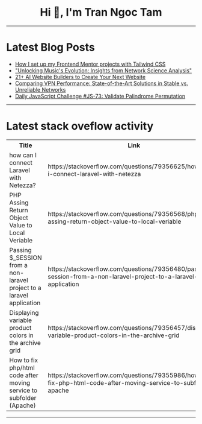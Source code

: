 <h1 align="center">Hi 👋, I'm Tran Ngoc Tam</h1>

---

# Latest Blog Posts 
<!-- BLOG-POST-LIST:START -->
- [How I set up my Frontend Mentor projects with Tailwind CSS](https://dev.to/theosaurusrex/how-i-set-up-my-frontend-mentor-projects-with-tailwind-css-m1i)
- [&quot;Unlocking Music&#39;s Evolution: Insights from Network Science Analysis&quot;](https://dev.to/gilles_hamelink_ea9ff7d93/unlocking-musics-evolution-insights-from-network-science-analysis-1emg)
- [21+ AI Website Builders to Create Your Next Website](https://dev.to/euanjudd/21-ai-website-builders-to-create-your-next-website-55pf)
- [Comparing VPN Performance: State-of-the-Art Solutions in Stable vs. Unreliable Networks](https://dev.to/daniel_idoko/comparing-vpn-performance-state-of-the-art-solutions-in-stable-vs-unreliable-networks-1kll)
- [Daily JavaScript Challenge #JS-73: Validate Palindrome Permutation](https://dev.to/dpc/daily-javascript-challenge-js-73-validate-palindrome-permutation-2p0d)
<!-- BLOG-POST-LIST:END -->

---

# Latest stack oveflow activity
<table>
  <tr><th>Title</th><th>Link</th></tr>
  <!-- STACKOVERFLOW:START --><tr><td>how can I connect Laravel with Netezza?</td><td>https://stackoverflow.com/questions/79356625/how-can-i-connect-laravel-with-netezza</td></tr><tr><td>PHP Assing Return Object Value to Local Veriable</td><td>https://stackoverflow.com/questions/79356568/php-assing-return-object-value-to-local-veriable</td></tr><tr><td>Passing $_SESSION from a non-laravel project to a laravel application</td><td>https://stackoverflow.com/questions/79356480/passing-session-from-a-non-laravel-project-to-a-laravel-application</td></tr><tr><td>Displaying variable product colors in the archive grid</td><td>https://stackoverflow.com/questions/79356457/displaying-variable-product-colors-in-the-archive-grid</td></tr><tr><td>How to fix php/html code after moving service to subfolder &lpar;Apache&rpar;</td><td>https://stackoverflow.com/questions/79355986/how-to-fix-php-html-code-after-moving-service-to-subfolder-apache</td></tr><!-- STACKOVERFLOW:END -->
</table>

---


